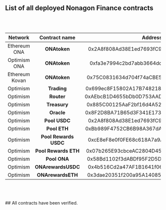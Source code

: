 ## List of all deployed Nonagon Finance contracts
<br>
<br>

|   **Network**  |   **Contract name**   |                 **Address**                |
|:--------------:|:---------------------:|:------------------------------------------:|
| Ethereum   ONA | **ONAtoken**          | 0x2A8f808Ad38E1ed7693fC9459b2177a1fA4A1fE5 |
| Optimism ONA   | **ONAtoken**          | 0xfa3e7994c2bd7abb3664dd7bee24edc4714cc6ff |
| Ethereum Kovan | **ONAtoken**          | 0x75C0831634d704f74aCBE532e02f9FA421499688 |
| Optimism       | **Trading**           | 0x699ec8F15802A17B74821894088E8733b5a59C63 |
| Optimism       | **Router**            | 0xAEbcB1D4655bDb0D753AAD238beb32000c4B91AC |
| Optimism       | **Treasury**          | 0x885C00125AaF2bf16d4A527b33BFEE20Ae5E121c |
| Optimism       | **Oracle**            | 0x8F2D8BA71B65d3F341E173d8a2AC049CA397e497 |
| Optimism       | **Pool USDC**         | 0x2A8f808Ad38E1ed7693fC9459b2177a1fA4A1fE5 |
| Optimism       | **Pool ETH**          | 0xBb989F4752CB6B98A367dA7437CB4b93cBAD447f |
| Optimism       | **Pool Rewards USDC** | 0xcE8eF8e0f0FE68c618A7a9A8ab6871511f41B403 |
| Optimism       | **Pool Rewards ETH**  | 0x07b265E93cbceAC2804D45104104D7C53Bd7f3EF |
| Optimism       | **Pool ONA**          | 0x58Bd1102f3dABDf95F2D5D2147F4d96Ef66973B8 |
| Optimism       | **ONArewardsUSDC**    | 0x4b516Cd2a47AF1B1641f06E92fdfdad6CBB07c52 |
| Optimism       | **ONArewardsETH**     | 0x3dae20351f200a95A14085499B9705cCc6f769E0 |


<br>
<br>
<br>
## All contracts have been verified.
